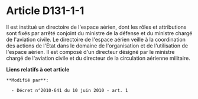 # Article D131-1-1

Il est institué un directoire de l'espace aérien, dont les rôles et attributions sont fixés par arrêté conjoint du ministre
de la défense et du ministre chargé de l'aviation civile. Le directoire de l'espace aérien veille à la coordination des
actions de l'Etat dans le domaine de l'organisation et de l'utilisation de l'espace aérien. Il est composé d'un directeur
désigné par le ministre chargé de l'aviation civile et du directeur de la circulation aérienne militaire.

**Liens relatifs à cet article**

	**Modifié par**:

	  - Décret n°2010-641 du 10 juin 2010 - art. 1
